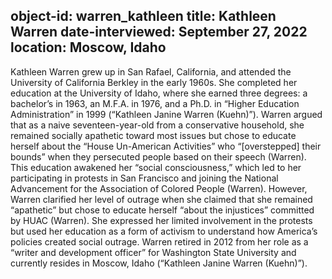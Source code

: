 object-id: warren_kathleen
title: Kathleen Warren
date-interviewed: September 27, 2022
location: Moscow, Idaho
---

Kathleen Warren grew up in San Rafael, California, and attended the University of California Berkley in the early 1960s. She completed her education at the University of Idaho, where she earned three degrees: a bachelor’s in 1963, an M.F.A. in 1976, and a Ph.D. in “Higher Education Administration” in 1999 (“Kathleen Janine Warren (Kuehn)”). Warren argued that as a naive seventeen-year-old from a conservative household, she remained socially apathetic toward most issues but chose to educate herself about the “House Un-American Activities” who “[overstepped] their bounds” when they persecuted people based on their speech (Warren). This education awakened her “social consciousness,” which led to her participating in protests in San Francisco and joining the National Advancement for the Association of Colored People (Warren). However, Warren clarified her level of outrage when she claimed that she remained “apathetic” but chose to educate herself “about the injustices” committed by HUAC (Warren). She expressed her limited involvement in the protests but used her education as a form of activism to understand how America’s policies created social outrage. Warren retired in 2012 from her role as a “writer and development officer” for Washington State University and currently resides in Moscow, Idaho (“Kathleen Janine Warren (Kuehn)”).

